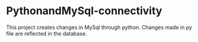 # PythonandMySql-connectivity
This project creates changes in MySql through python. Changes made in py file are reflected in the database.
